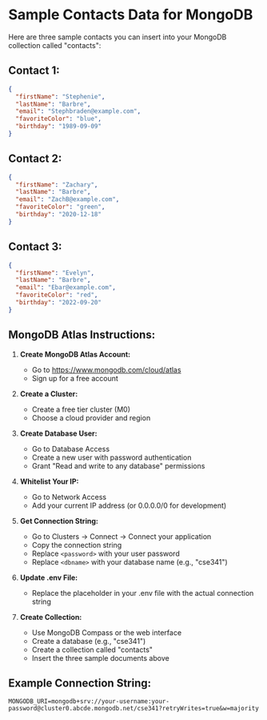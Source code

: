 # Sample Contacts Data for MongoDB

Here are three sample contacts you can insert into your MongoDB collection called "contacts":

## Contact 1:
```json
{
  "firstName": "Stephenie",
  "lastName": "Barbre",
  "email": "Stephbraden@example.com",
  "favoriteColor": "blue",
  "birthday": "1989-09-09"
}
```

## Contact 2:
```json
{
  "firstName": "Zachary",
  "lastName": "Barbre",
  "email": "ZachB@example.com",
  "favoriteColor": "green",
  "birthday": "2020-12-18"
}
```

## Contact 3:
```json
{
  "firstName": "Evelyn",
  "lastName": "Barbre",
  "email": "Ebar@example.com",
  "favoriteColor": "red",
  "birthday": "2022-09-20"
}
```

## MongoDB Atlas Instructions:

1. **Create MongoDB Atlas Account:**
   - Go to https://www.mongodb.com/cloud/atlas
   - Sign up for a free account

2. **Create a Cluster:**
   - Create a free tier cluster (M0)
   - Choose a cloud provider and region

3. **Create Database User:**
   - Go to Database Access
   - Create a new user with password authentication
   - Grant "Read and write to any database" permissions

4. **Whitelist Your IP:**
   - Go to Network Access
   - Add your current IP address (or 0.0.0.0/0 for development)

5. **Get Connection String:**
   - Go to Clusters → Connect → Connect your application
   - Copy the connection string
   - Replace `<password>` with your user password
   - Replace `<dbname>` with your database name (e.g., "cse341")

6. **Update .env File:**
   - Replace the placeholder in your .env file with the actual connection string

7. **Create Collection:**
   - Use MongoDB Compass or the web interface
   - Create a database (e.g., "cse341")
   - Create a collection called "contacts"
   - Insert the three sample documents above

## Example Connection String:
```
MONGODB_URI=mongodb+srv://your-username:your-password@cluster0.abcde.mongodb.net/cse341?retryWrites=true&w=majority
```